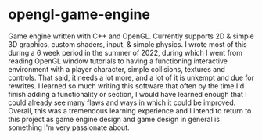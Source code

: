 # opengl-game-engine
Game engine written with C++ and OpenGL. Currently supports 2D &amp; simple 3D graphics, custom shaders, input, &amp; simple physics.
I wrote most of this during a 6 week period in the summer of 2022, during which I went from reading OpenGL window tutorials to having a functioning interactive environment with a player character, simple collisions, textures and controls. That said, it needs a lot more, and a lot of it is unkempt and due for rewrites. I learned so much writing this software that often by the time I'd finish adding a functionality or section, I would have learned enough that I could already see many flaws and ways in which it could be improved. Overall, this was a tremendous learning experience and I intend to return to this project as game engine design and game design in general is something I'm very passionate about. 
